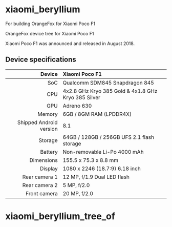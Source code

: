 # xiaomi_beryllium
For building OrangeFox for Xiaomi Poco F1

OrangeFox device tree for Xiaomi Poco F1





Xiaomi Poco F1 was announced and released in August 2018.

## Device specifications

| Device        | Xiaomi Poco F1                                 |
| -----------:  | :--------------------------------------------- |
| SoC           | Qualcomm SDM845 Snapdragon 845                 |
| CPU           | 4x2.8 GHz Kryo 385 Gold & 4x1.8 GHz Kryo 385 Silver           |
| GPU           | Adreno 630                                     |
| Memory        | 6GB / 8GM RAM (LPDDR4X)                        |
| Shipped Android version | 8.1                                  |
| Storage       | 64GB / 128GB / 256GB UFS 2.1 flash storage     |
| Battery       | Non-removable Li-Po 4000 mAh                   |
| Dimensions    | 155.5 x 75.3 x 8.8 mm                          |
| Display       | 1080 x 2246 (18.7:9) 6.18 inch                 |
| Rear camera 1 | 12 MP, f/1.9 Dual LED flash                    |
| Rear camera 2 | 5 MP, f/2.0                                    |
| Front camera  | 20 MP, f/2.0                                    |




# xiaomi_beryllium_tree_of
